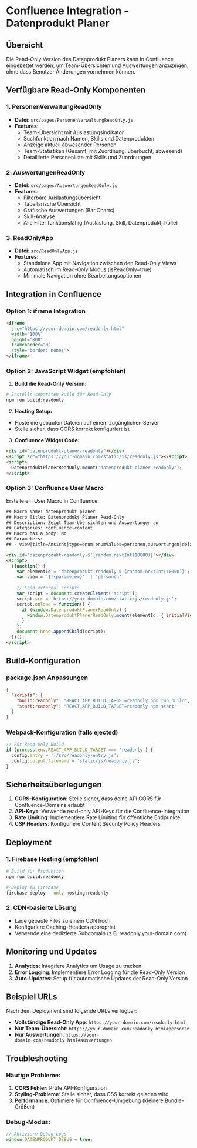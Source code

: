 # Confluence Integration - Datenprodukt Planer

## Übersicht

Die Read-Only Version des Datenprodukt Planers kann in Confluence eingebettet werden, um Team-Übersichten und Auswertungen anzuzeigen, ohne dass Benutzer Änderungen vornehmen können.

## Verfügbare Read-Only Komponenten

### 1. PersonenVerwaltungReadOnly
- **Datei**: `src/pages/PersonenVerwaltungReadOnly.js`
- **Features**:
  - Team-Übersicht mit Auslastungsindikator
  - Suchfunktion nach Namen, Skills und Datenprodukten
  - Anzeige aktuell abwesender Personen
  - Team-Statistiken (Gesamt, mit Zuordnung, überbucht, abwesend)
  - Detaillierte Personenliste mit Skills und Zuordnungen

### 2. AuswertungenReadOnly
- **Datei**: `src/pages/AuswertungenReadOnly.js`
- **Features**:
  - Filterbare Auslastungsübersicht
  - Tabellarische Übersicht
  - Grafische Auswertungen (Bar Charts)
  - Skill-Analyse
  - Alle Filter funktionsfähig (Auslastung, Skill, Datenprodukt, Rolle)

### 3. ReadOnlyApp
- **Datei**: `src/ReadOnlyApp.js`
- **Features**:
  - Standalone App mit Navigation zwischen den Read-Only Views
  - Automatisch im Read-Only Modus (isReadOnly=true)
  - Minimale Navigation ohne Bearbeitungsoptionen

## Integration in Confluence

### Option 1: iframe Integration

```html
<iframe 
  src="https://your-domain.com/readonly.html" 
  width="100%" 
  height="800" 
  frameborder="0"
  style="border: none;">
</iframe>
```

### Option 2: JavaScript Widget (empfohlen)

1. **Build die Read-Only Version:**
```bash
# Erstelle separaten Build für Read-Only
npm run build:readonly
```

2. **Hosting Setup:**
- Hoste die gebauten Dateien auf einem zugänglichen Server
- Stelle sicher, dass CORS korrekt konfiguriert ist

3. **Confluence Widget Code:**
```html
<div id="datenprodukt-planer-readonly"></div>
<script src="https://your-domain.com/static/js/readonly.js"></script>
<script>
  DatenproduktPlanerReadOnly.mount('datenprodukt-planer-readonly');
</script>
```

### Option 3: Confluence User Macro

Erstelle ein User Macro in Confluence:

```html
## Macro Name: datenprodukt-planer
## Macro Title: Datenprodukt Planer Read-Only
## Description: Zeigt Team-Übersichten und Auswertungen an
## Categories: confluence-content
## Macro has a body: No
## Parameters:
## - view|title=Ansicht|type=enum|enumValues=personen,auswertungen|default=personen

<div id="datenprodukt-readonly-$!{random.nextInt(10000)}"></div>
<script>
  (function() {
    var elementId = 'datenprodukt-readonly-$!{random.nextInt(10000)}';
    var view = '$!{paramview}' || 'personen';
    
    // Load external scripts
    var script = document.createElement('script');
    script.src = 'https://your-domain.com/static/js/readonly.js';
    script.onload = function() {
      if (window.DatenproduktPlanerReadOnly) {
        window.DatenproduktPlanerReadOnly.mount(elementId, { initialView: view });
      }
    };
    document.head.appendChild(script);
  })();
</script>
```

## Build-Konfiguration

### package.json Anpassungen

```json
{
  "scripts": {
    "build:readonly": "REACT_APP_BUILD_TARGET=readonly npm run build",
    "start:readonly": "REACT_APP_BUILD_TARGET=readonly npm start"
  }
}
```

### Webpack-Konfiguration (falls ejected)

```javascript
// Für Read-Only Build
if (process.env.REACT_APP_BUILD_TARGET === 'readonly') {
  config.entry = './src/readonly-entry.js';
  config.output.filename = 'static/js/readonly.js';
}
```

## Sicherheitsüberlegungen

1. **CORS-Konfiguration**: Stelle sicher, dass deine API CORS für Confluence-Domains erlaubt
2. **API-Keys**: Verwende read-only API-Keys für die Confluence-Integration
3. **Rate Limiting**: Implementiere Rate Limiting für öffentliche Endpunkte
4. **CSP Headers**: Konfiguriere Content Security Policy Headers

## Deployment

### 1. Firebase Hosting (empfohlen)
```bash
# Build für Produktion
npm run build:readonly

# Deploy zu Firebase
firebase deploy --only hosting:readonly
```

### 2. CDN-basierte Lösung
- Lade gebaute Files zu einem CDN hoch
- Konfiguriere Caching-Headers appropriat
- Verwende eine dedizierte Subdomain (z.B. readonly.your-domain.com)

## Monitoring und Updates

1. **Analytics**: Integriere Analytics um Usage zu tracken
2. **Error Logging**: Implementiere Error Logging für die Read-Only Version
3. **Auto-Updates**: Setup für automatische Updates der Read-Only Version

## Beispiel URLs

Nach dem Deployment sind folgende URLs verfügbar:

- **Vollständige Read-Only App**: `https://your-domain.com/readonly.html`
- **Nur Team-Übersicht**: `https://your-domain.com/readonly.html#personen`
- **Nur Auswertungen**: `https://your-domain.com/readonly.html#auswertungen`

## Troubleshooting

### Häufige Probleme:

1. **CORS Fehler**: Prüfe API-Konfiguration
2. **Styling-Probleme**: Stelle sicher, dass CSS korrekt geladen wird
3. **Performance**: Optimiere für Confluence-Umgebung (kleinere Bundle-Größen)

### Debug-Modus:
```javascript
// Aktiviere Debug-Logs
window.DATENPRODUKT_DEBUG = true;
```